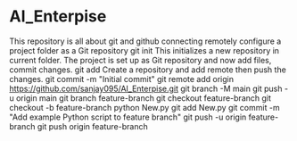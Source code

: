 # AI_Enterpise
This repository is all about git and github connecting remotely
configure a project folder as a Git repository
git init
This initializes a new repository in current folder.
The project is set up as Git repository and now add files, commit changes.
git add 
Create a repository and add remote then push the changes.
git commit -m "Initial commit"
git remote add origin https://github.com/sanjay095/AI_Enterpise.git
git branch -M main
git push -u origin main
git branch feature-branch
git checkout feature-branch
git checkout -b feature-branch
python New.py
git add New.py
git commit -m "Add example Python script to feature branch"
git push -u origin feature-branch
git push origin feature-branch
